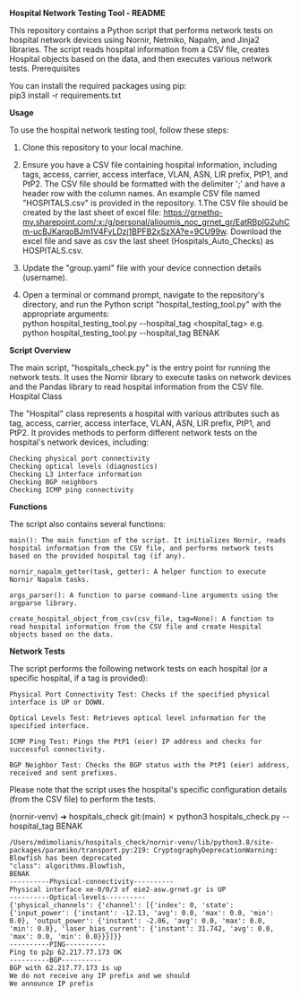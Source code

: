 **Hospital Network Testing Tool - README**  

This repository contains a Python script that performs network tests on hospital network devices using Nornir, Netmiko, Napalm, and Jinja2 libraries. The script reads hospital information from a CSV file, creates Hospital objects based on the data, and then executes various network tests.
Prerequisites

You can install the required packages using pip:  
pip3 install -r requirements.txt

**Usage**

To use the hospital network testing tool, follow these steps:

1. Clone this repository to your local machine.

1. Ensure you have a CSV file containing hospital information, including tags, access, carrier, access interface, VLAN, ASN, LIR prefix, PtP1, and PtP2. The CSV file should be formatted with the delimiter ';' and have a header row with the column names. An example CSV file named "HOSPITALS.csv" is provided in the repository. 
1.The CSV file should be created by the last sheet of excel file: https://grnethq-my.sharepoint.com/:x:/g/personal/alioumis_noc_grnet_gr/EatRBpIG2uhCm-ucBJKarqoBJm1V4FyLDzj1BPFB2xSzXA?e=9CU99w. Download the excel file and save as csv the last sheet (Hospitals_Auto_Checks) as HOSPITALS.csv.
1. Update the "group.yaml" file with your device connection details (username).
1. Open a terminal or command prompt, navigate to the repository's directory, and run the Python script "hospital_testing_tool.py" with the appropriate arguments:  
  python hospital_testing_tool.py --hospital_tag <hospital_tag> e.g. python hospital_testing_tool.py --hospital_tag BENAK


**Script Overview**

The main script, "hospitals_check.py" is the entry point for running the network tests. It uses the Nornir library to execute tasks on network devices and the Pandas library to read hospital information from the CSV file.
Hospital Class

The "Hospital" class represents a hospital with various attributes such as tag, access, carrier, access interface, VLAN, ASN, LIR prefix, PtP1, and PtP2. It provides methods to perform different network tests on the hospital's network devices, including:

    Checking physical port connectivity
    Checking optical levels (diagnostics)
    Checking L3 interface information
    Checking BGP neighbors
    Checking ICMP ping connectivity

**Functions**

The script also contains several functions:

    main(): The main function of the script. It initializes Nornir, reads hospital information from the CSV file, and performs network tests based on the provided hospital tag (if any).

    nornir_napalm_getter(task, getter): A helper function to execute Nornir Napalm tasks.

    args_parser(): A function to parse command-line arguments using the argparse library.

    create_hospital_object_from_csv(csv_file, tag=None): A function to read hospital information from the CSV file and create Hospital objects based on the data.

**Network Tests**

The script performs the following network tests on each hospital (or a specific hospital, if a tag is provided):

    Physical Port Connectivity Test: Checks if the specified physical interface is UP or DOWN.

    Optical Levels Test: Retrieves optical level information for the specified interface.

    ICMP Ping Test: Pings the PtP1 (eier) IP address and checks for successful connectivity.

    BGP Neighbor Test: Checks the BGP status with the PtP1 (eier) address, received and sent prefixes.

Please note that the script uses the hospital's specific configuration details (from the CSV file) to perform the tests.

(nornir-venv) ➜  hospitals_check git:(main) ✗ python3 hospitals_check.py --hospital_tag BENAK
    
    /Users/mdimolianis/hospitals_check/nornir-venv/lib/python3.8/site-packages/paramiko/transport.py:219: CryptographyDeprecationWarning: Blowfish has been deprecated
    "class": algorithms.Blowfish,
    BENAK
    ----------Physical-connectivity----------
    Physical interface xe-0/0/3 of eie2-asw.grnet.gr is UP
    ----------Optical-levels----------
    {'physical_channels': {'channel': [{'index': 0, 'state': {'input_power': {'instant': -12.13, 'avg': 0.0, 'max': 0.0, 'min': 0.0}, 'output_power': {'instant': -2.06, 'avg': 0.0, 'max': 0.0, 'min': 0.0}, 'laser_bias_current': {'instant': 31.742, 'avg': 0.0, 'max': 0.0, 'min': 0.0}}}]}}
    ----------PING----------
    Ping to p2p 62.217.77.173 OK
    ----------BGP----------
    BGP with 62.217.77.173 is up
    We do not receive any IP prefix and we should
    We announce IP prefix